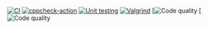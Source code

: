 [![CI](https://github.com/Chelli-Satish/stepin_Contact-management-system/actions/workflows/build.yml/badge.svg)](https://github.com/Chelli-Satish/stepin_Contact-management-system/actions/workflows/build.yml)
[![cppcheck-action](https://github.com/Chelli-Satish/stepin_Contact-management-system/actions/workflows/cppcheck.yml/badge.svg)](https://github.com/Chelli-Satish/stepin_Contact-management-system/actions/workflows/cppcheck.yml)
[![Unit testing](https://github.com/Chelli-Satish/stepin_Contact-management-system/actions/workflows/unit%20testing.yml/badge.svg)](https://github.com/Chelli-Satish/stepin_Contact-management-system/actions/workflows/unit%20testing.yml)
[![Valgrind](https://github.com/Chelli-Satish/stepin_Contact-management-system/actions/workflows/valgrind.yml/badge.svg)](https://github.com/Chelli-Satish/stepin_Contact-management-system/actions/workflows/valgrind.yml)
[![Code quality](https://www.code-inspector.com/project/28171/score/svg)
[![Code quality](https://www.code-inspector.com/project/28171/status/svg)
